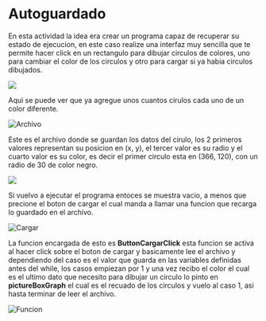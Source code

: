 # Autoguardado
En esta actividad la idea era crear un programa capaz de recuperar su estado de ejecucion, en este caso realize una interfaz muy sencilla que te permite hacer click en un rectangulo para dibujar circulos de colores, uno para cambiar el color de los circulos y otro para cargar si ya habia circulos dibujados.

![](https://github.com/Hecgarx2/Imagenes/assets/71054677/ff7b11e3-3331-47b8-b96b-b3b355ef9f01)

Aqui se puede ver que ya agregue unos cuantos cirulos cada uno de un color diferente.

![Archivo](https://github.com/Hecgarx2/computacion-tolerante-fallas/assets/71054677/8f08eaef-a73d-4298-adfd-32977e7aebf4)

Este es el archivo donde se guardan los datos del cirulo, los 2 primeros valores representan su posicion en (x, y), el tercer valor es su radio y el cuarto valor es su color, es decir el primer circulo esta en (366, 120), con un radio de 30 de color negro.

![](https://github.com/Hecgarx2/computacion-tolerante-fallas/assets/71054677/e9d8c1e0-52a2-4c07-ab4c-d67d79294dc8)

Si vuelvo a ejecutar el programa entoces se muestra vacio, a menos que precione el boton de cargar el cual manda a llamar una funcion que recarga lo guardado en el archivo.

![Cargar](https://github.com/Hecgarx2/computacion-tolerante-fallas/assets/71054677/65fb34d8-79cd-4fdf-a837-95398fe0b264)

La funcion encargada de esto es **ButtonCargarClick** esta funcion se activa al hacer click sobre el boton de cargar y basicamente lee el archivo y dependiendo del caso es el valor que guarda en las variables definidas antes del while, los casos empiezan por 1 y una vez recibo el color el cual es el ultimo dato que necesito para dibujar un circulo lo pinto en **pictureBoxGraph** el cual es el recuado de los circulos y vuelo al caso 1, asi hasta terminar de leer el archivo.

![Funcion](https://github.com/Hecgarx2/computacion-tolerante-fallas/assets/71054677/f4b6e0c5-002e-4398-bab7-29eb549d8b47)
